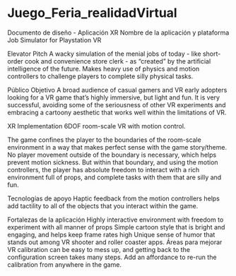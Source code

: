 # Juego_Feria_realidadVirtual

Documento de diseño - Aplicación XR
Nombre de la aplicación y plataforma
Job Simulator for Playstation VR

Elevator Pitch
A wacky simulation of the menial jobs of today - like short-order cook and convenience store
clerk - as “created” by the artificial intelligence of the future. Makes heavy use of physics and
motion controllers to challenge players to complete silly physical tasks.

Público Objetivo
A broad audience of casual gamers and VR early adopters looking for a VR game that’s highly
immersive, but light and fun. It is very successful, avoiding some of the seriousness of other VR
experiments and embracing a cartoony aesthetic that works well within the limitations of VR.

XR Implementation
6DOF room-scale VR with motion control.

The game confines the player to the boundaries of the room-scale environment in a way that
makes perfect sense with the game story/theme. No player movement outside of the boundary
is necessary, which helps prevent motion sickness. But within that boundary, and using the
motion controllers, the player has absolute freedom to interact with a rich environment full of
props, and complete tasks with them that are silly and fun.

Tecnologías de apoyo
Haptic feedback from the motion controllers helps add tactility to all of the objects that you
interact within the game.

Fortalezas de la aplicación
Highly interactive environment with freedom to experiment with all manner of props
Simple cartoon style that is bright and engaging, and helps keep frame rates high
Unique sense of humor that stands out among VR shooter and roller coaster apps.
Áreas para mejorar
VR calibration can be easy to mess up, and getting back to the configuration screen takes many
steps. Add an affordance to re-run the calibration from anywhere in the game.
